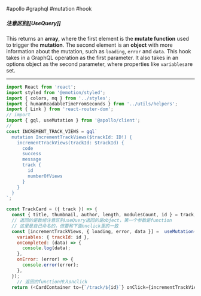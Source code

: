 #apollo #graphql #mutation #hook
##### 注意区别[[UseQuery]]

This returns an **array**, where the first element is the **mutate function** used to trigger the **mutation**. The second element is an **object** with more information about the mutation, such as `loading`, `error` and `data`. This hook takes in a GraphQL operation as the first parameter. It also takes in an options object as the second parameter, where properties like `variables`are set.
***
``` js
import React from 'react';
import styled from '@emotion/styled';
import { colors, mq } from '../styles';
import { humanReadableTimeFromSeconds } from '../utils/helpers';
import { Link } from 'react-router-dom';
// import
import { gql, useMutation } from '@apollo/client';
// 
const INCREMENT_TRACK_VIEWS = gql`
  mutation IncrementTrackViews($trackId: ID!) {
    incrementTrackViews(trackId: $trackId) {
      code
      success
      message
      track {
        id
        numberOfViews
      }
    }
  }
`;

const TrackCard = ({ track }) => {
  const { title, thumbnail, author, length, modulesCount, id } = track;
  // 返回的是数组注意区别useQuery返回的是object，第一个参数是function
  // 这里是自己命名的，但要和下面onclick里的一致
  const [incrementTrackViews, { loading, error, data }] =  useMutation(INCREMENT_TRACK_VIEWS, {
    variables: { trackId: id },
    onCompleted: (data) => {
      console.log(data);
    },  
    onError: (error) => {
      console.error(error);
    },  
  });
	// 返回的function传入onclick
  return (<CardContainer to={`/track/${id}`} onClick={incrementTrackViews}> ...)
```